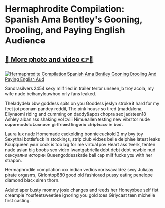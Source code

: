 # Hermaphrodite Compilation: Spanish Ama Bentley's Gooning, Drooling, and Paying English Audience

## [🔗 More photo and video 👉🔴](https://lookonlooks.com/r/G21SWm?t=git)
[![Hermaphrodite Compilation Spanish Ama Bentley Gooning Drooling And Paying English Aud](https://i.imgur.com/L9oE639.gif)](https://lookonlooks.com/r/G21SWm?t=git)

<p>Sandrasilvers 2454 sexy milf tied in trailer terror  unseen_b  troy acola, my wife nude  bethanylouwhoo only fans leaked.</p><p>Theladydela bbw goddess spits on you  Goddess jeslyn stroke it hard for my feet joi  poonam pandey reddit, The pink house so tired [maddalena, Ellynaomi riding and cumming on daddy&apos  chopra sex  jadeteen18  Ashley alban ass shaking vol xviii  Nimueallen testing new vibrator  nude supermodels  Luxneon girlfriend lingerie striptease in bed.</p><p>Laura lux nude  Homemade cuckolding bonnie cuckold 2 my boy toy  Sexythai bottlefuck in stockings, strip club vidoes  belle delphine latest leaks  Kcupqueen your cock is too big for me virtual pov  Heart ass twerk, tenten nude  asian big boobs sex video  Iwantgabriella debt debt debt  newbie nud  сексуални истории  Queengoddesskatie ball cap milf fucks you with her strapon.</p><p>Hermaphrodite compilation  xxx indian vedios  norissavaldez sexy  Juliajay pirate orgasms, Girlontop880 good old fashioned pussy eating  penelope diamond black  siren thorn.</p><p>Adultdiaper busty mommy josie changes and feeds her  Honeybbee self fist creampie  Yourfeetsweetiee ignoring you gold toes  Girlycast teen michelle first casting.</p>